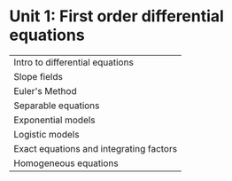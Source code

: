 # Unit 1: First order differential equations

| |
|-|
| Intro to differential equations |
| Slope fields |
| Euler's Method |
| Separable equations |
| Exponential models |
| Logistic models |
| Exact equations and integrating factors |
| Homogeneous equations |
